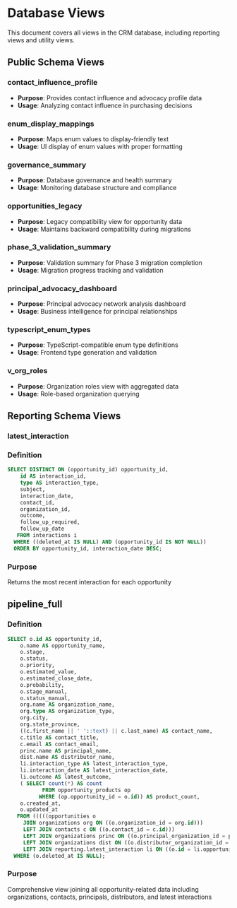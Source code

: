 # Database Views

This document covers all views in the CRM database, including reporting views and utility views.

## Public Schema Views

### contact_influence_profile
- **Purpose**: Provides contact influence and advocacy profile data
- **Usage**: Analyzing contact influence in purchasing decisions

### enum_display_mappings  
- **Purpose**: Maps enum values to display-friendly text
- **Usage**: UI display of enum values with proper formatting

### governance_summary
- **Purpose**: Database governance and health summary
- **Usage**: Monitoring database structure and compliance

### opportunities_legacy
- **Purpose**: Legacy compatibility view for opportunity data
- **Usage**: Maintains backward compatibility during migrations

### phase_3_validation_summary
- **Purpose**: Validation summary for Phase 3 migration completion
- **Usage**: Migration progress tracking and validation

### principal_advocacy_dashboard
- **Purpose**: Principal advocacy network analysis dashboard
- **Usage**: Business intelligence for principal relationships

### typescript_enum_types
- **Purpose**: TypeScript-compatible enum type definitions
- **Usage**: Frontend type generation and validation

### v_org_roles
- **Purpose**: Organization roles view with aggregated data
- **Usage**: Role-based organization querying

## Reporting Schema Views

### latest_interaction

### Definition
```sql
SELECT DISTINCT ON (opportunity_id) opportunity_id,
    id AS interaction_id,
    type AS interaction_type,
    subject,
    interaction_date,
    contact_id,
    organization_id,
    outcome,
    follow_up_required,
    follow_up_date
   FROM interactions i
  WHERE ((deleted_at IS NULL) AND (opportunity_id IS NOT NULL))
  ORDER BY opportunity_id, interaction_date DESC;
```

### Purpose
Returns the most recent interaction for each opportunity

## pipeline_full

### Definition
```sql
SELECT o.id AS opportunity_id,
    o.name AS opportunity_name,
    o.stage,
    o.status,
    o.priority,
    o.estimated_value,
    o.estimated_close_date,
    o.probability,
    o.stage_manual,
    o.status_manual,
    org.name AS organization_name,
    org.type AS organization_type,
    org.city,
    org.state_province,
    ((c.first_name || ' '::text) || c.last_name) AS contact_name,
    c.title AS contact_title,
    c.email AS contact_email,
    princ.name AS principal_name,
    dist.name AS distributor_name,
    li.interaction_type AS latest_interaction_type,
    li.interaction_date AS latest_interaction_date,
    li.outcome AS latest_outcome,
    ( SELECT count(*) AS count
           FROM opportunity_products op
          WHERE (op.opportunity_id = o.id)) AS product_count,
    o.created_at,
    o.updated_at
   FROM (((((opportunities o
     JOIN organizations org ON ((o.organization_id = org.id)))
     LEFT JOIN contacts c ON ((o.contact_id = c.id)))
     LEFT JOIN organizations princ ON ((o.principal_organization_id = princ.id)))
     LEFT JOIN organizations dist ON ((o.distributor_organization_id = dist.id)))
     LEFT JOIN reporting.latest_interaction li ON ((o.id = li.opportunity_id)))
  WHERE (o.deleted_at IS NULL);
```

### Purpose
Comprehensive view joining all opportunity-related data including organizations, contacts, principals, distributors, and latest interactions